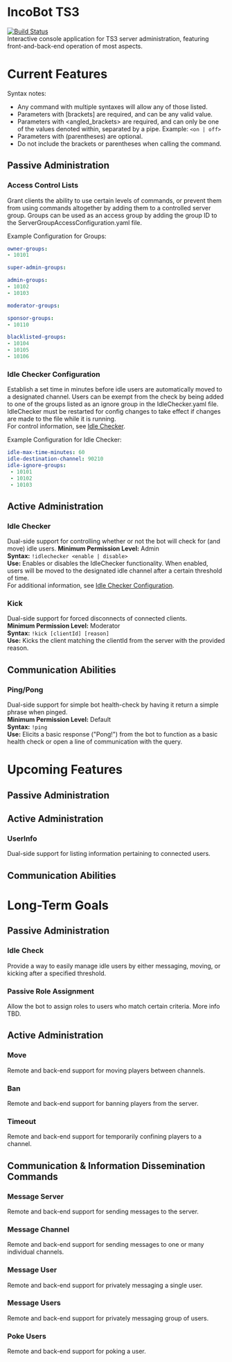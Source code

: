 # IncoBot TS3
[![Build Status](https://travis-ci.org/somefriggnidiot/IncoBot-TS3.svg?branch=master)](https://travis-ci.org/somefriggnidiot/IncoBot-TS3)  
Interactive console application for TS3 server administration, featuring front-and-back-end operation of most aspects.

# Current Features
Syntax notes:
- Any command with multiple syntaxes will allow any of those listed.
- Parameters with [brackets] are required, and can be any valid value.
- Parameters with <angled_brackets> are required, and can only be one of the values denoted 
within, separated by a pipe. Example: `<on | off>` 
- Parameters with (parentheses) are optional.
- Do not include the brackets or parentheses when calling the command.

## Passive Administration
### Access Control Lists
Grant clients the ability to use certain levels of commands, or prevent them from using commands 
altogether by adding them to a controlled server group. Groups can be used as an access group by 
adding the group ID to the ServerGroupAccessConfiguration.yaml file.

Example Configuration for Groups:
```yaml
owner-groups:
- 10101

super-admin-groups:

admin-groups:
- 10102
- 10103

moderator-groups:

sponsor-groups:
- 10110

blacklisted-groups:
- 10104
- 10105
- 10106
```
  
### Idle Checker Configuration
Establish a set time in minutes before idle users are automatically moved to a designated channel. Users can be exempt from the check by being added to one of the groups listed as an ignore 
group in the IdleChecker.yaml file. IdleChecker must be restarted for config changes to take 
effect if changes are made to the file while it is running.  
For control information, see [Idle Checker](#idle-checker).

Example Configuration for Idle Checker:
```yaml
idle-max-time-minutes: 60
idle-destination-channel: 90210
idle-ignore-groups:
 - 10101
 - 10102
 - 10103
```

## Active Administration
### Idle Checker
Dual-side support for controlling whether or not the bot will check for (and move) idle users.
**Minimum Permission Level:** Admin  
**Syntax:** `!idlechecker <enable | disable>`  
**Use:** Enables or disables the IdleChecker functionality. When enabled, users will be moved to 
the designated idle channel after a certain threshold of time.  
For additional information, see [Idle Checker Configuration](#idle-checker-configuration).  
  
### Kick
Dual-side support for forced disconnects of connected clients.  
**Minimum Permission Level:** Moderator  
**Syntax:** `!kick [clientId] [reason]`  
**Use:** Kicks the client matching the clientId from the server with the provided reason.  
  
## Communication Abilities
### Ping/Pong
Dual-side support for simple bot health-check by having it return a simple phrase when pinged.  
**Minimum Permission Level:** Default  
**Syntax:** `!ping`  
**Use:** Elicits a basic response ("Pong!") from the bot to function as a basic health check or open a line of communication with the query.  

# Upcoming Features
## Passive Administration

## Active Administration
### UserInfo
Dual-side support for listing information pertaining to connected users.

## Communication Abilities

# Long-Term Goals  
## Passive Administration
### Idle Check 
Provide a way to easily manage idle users by either messaging, moving, or kicking after a specified threshold. 
### Passive Role Assignment
Allow the bot to assign roles to users who match certain criteria. More info TBD.

## Active Administration
### Move
Remote and back-end support for moving players between channels.
### Ban
Remote and back-end support for banning players from the server.
### Timeout
Remote and back-end support for temporarily confining players to a channel.

## Communication & Information Dissemination Commands
### Message Server
Remote and back-end support for sending messages to the server.
### Message Channel
Remote and back-end support for sending messages to one or many individual channels.
### Message User
Remote and back-end support for privately messaging a single user.
### Message Users
Remote and back-end support for privately messaging group of users.
### Poke Users
Remote and back-end support for poking a user.
